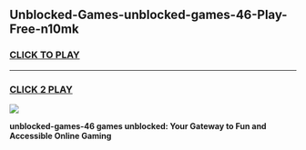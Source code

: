 
## Unblocked-Games-unblocked-games-46-Play-Free-n10mk
<h3>
<a href="https://premium76.site?title=unblocked-games-46&ref=20M">CLICK TO PLAY</a></h3>
<hr>

<h3>
<a href="https://premium76.site?title=unblocked-games-46&ref=20M">CLICK 2 PLAY</a>
  
</h3>

<a href="https://premium76.site?title=unblocked-games-46&ref=19M"><img src="https://clearcache.store/games.png"></a>


**unblocked-games-46 games unblocked: Your Gateway to Fun and Accessible Online Gaming**
